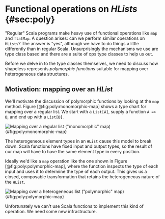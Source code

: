 # Functional operations on *HLists* {#sec:poly}

"Regular" Scala programs make heavy use
of functional operations like `map` and `flatMap`.
A question arises: can we perform similar operations on `HLists`?
The answer is "yes", although
we have to do things a little differently than in regular Scala.
Unsurprisingly the mechanisms we use are type class based
and there are a suite of ops type classes to help us out.

Before we delve in to the type classes themselves,
we need to discuss how shapeless represents
*polymorphic functions* suitable for
mapping over heterogeneous data structures.

## Motivation: mapping over an *HList*

We'll motivate the discussion of polymorphic functions
by looking at the `map` method.
Figure [@fig:poly:monomorphic-map] shows
a type chart for mapping over a regular list.
We start with a `List[A]`, supply a function `A => B`,
and end up with a `List[B]`.

![Mapping over a regular list ("monomorphic" map)](src/pages/poly/monomorphic-map.pdf+svg){#fig:poly:monomorphic-map}

The heterogeneous element types in an `HList`
cause this model to break down.
Scala functions have fixed input and output types,
so the result of our map will have to have
the same element type in every position.

Ideally we'd like a `map` operation like
the one shown in Figure [@fig:poly:polymorphic-map],
where the function inspects the type of each input
and uses it to determine the type of each output.
This gives us a closed, composable transformation
that retains the heterogeneous nature of the `HList`.

![Mapping over a heterogeneous list ("polymorphic" map)](src/pages/poly/polymorphic-map.pdf+svg){#fig:poly:polymorphic-map}

Unfortunately we can't use Scala functions
to implement this kind of operation.
We need some new infrastructure.
